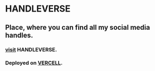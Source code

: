 # HANDLEVERSE

## Place, where you can find all my social media handles.
### [visit](https://handle-verse.vercel.app/) HANDLEVERSE.
### Deployed on [VERCELL](https://vercel.com/dashboard).